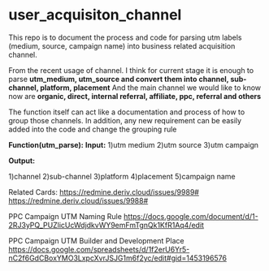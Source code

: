 # user_acquisiton_channel
This repo is to document the process and code for parsing utm labels (medium, source, campaign name) into business related acquisition channel.

From the recent usage of channel.
I think for current stage it is enough to parse __utm_medium, utm_source and convert them into channel, sub-channel, platform, placement__
And the main channel we would like to know now are __organic, direct, internal referral, affiliate, ppc, referral and others__

The function itself can act like a documentation and process of how to group those channels. In addition, any new requirement can be easily added into the code and change the grouping rule

__Function(utm_parse):__
__Input:__
1)utm medium
2)utm source
3)utm campaign

__Output:__

1)channel
2)sub-channel
3)platform
4)placement
5)campaign name

Related Cards:
https://redmine.deriv.cloud/issues/9989#
https://redmine.deriv.cloud/issues/9988#

PPC Campaign UTM Naming Rule
https://docs.google.com/document/d/1-2RJ3yPQ_PUZlicUcWdjdkvWY9emFmTgnQk1KfR1Aq4/edit

PPC Campaign UTM Builder and Development Place
https://docs.google.com/spreadsheets/d/1f2erU6Yr5-nC2f6GdCBoxYMO3LxpcXvrJSJG1m6f2yc/edit#gid=1453196576
